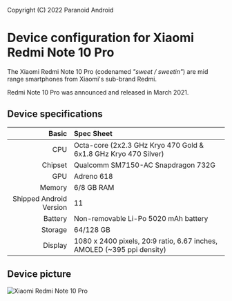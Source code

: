 Copyright (C) 2022 Paranoid Android

Device configuration for Xiaomi Redmi Note 10 Pro
=========================================

The Xiaomi Redmi Note 10 Pro (codenamed _"sweet / sweetin"_) are mid range smartphones from Xiaomi's sub-brand Redmi.

Redmi Note 10 Pro was announced and released in March 2021.

## Device specifications

Basic   | Spec Sheet
-------:|:-------------------------
CPU     | Octa-core (2x2.3 GHz Kryo 470 Gold & 6x1.8 GHz Kryo 470 Silver)
Chipset | Qualcomm SM7150-AC Snapdragon 732G
GPU     | Adreno 618
Memory  | 6/8 GB RAM
Shipped Android Version | 11
Battery | Non-removable Li-Po 5020 mAh battery
Storage | 64/128 GB
Display | 1080 x 2400 pixels, 20:9 ratio, 6.67 inches, AMOLED (~395 ppi density)

## Device picture

![Xiaomi Redmi Note 10 Pro](https://i01.appmifile.com/webfile/globalimg/products/pc/redmi-note-10-pro/specs-header.png "Xiaomi Redmi Note 10 Pro")
